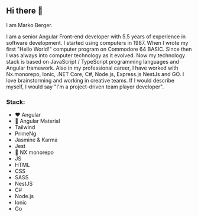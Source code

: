 ## Hi there 👋

I am Marko Berger.

I am a senior Angular Front-end developer with 5.5 years of experience in software development. I started using computers in 1987.
When I wrote my first "Hello World!" computer program on Commodore 64 BASIC. Since then I was always into computer technology as it evolved. 
Now my technology stack is based on JavaScript / TypeScript programming languages and Angular framework. Also in my professional career,
I have worked with Nx.monorepo, Ionic, .NET Core, C#, Node.js, Express.js NestJs and GO. I love brainstorming and working in creative teams. 
If I would describe myself, I would say "I'm a project-driven team player developer".

### Stack: 
- :heart: Angular 
- :purple_heart: Angular Material
- Tailwind
- PrimeNg
- Jasmine & Karma 
- Jest 
- :blue_heart: NX monorepo 
- JS 
- HTML
- CSS 
- SASS
- NestJS
- C# 
- Node.js 
- Ionic 
- Go 


<!--
**ikonezg/ikonezg** is a ✨ _special_ ✨ repository because its `README.md` (this file) appears on your GitHub profile.

Here are some ideas to get you started:

- 🔭 I’m currently working on ...
- 🌱 I’m currently learning ...
- 👯 I’m looking to collaborate on ...
- 🤔 I’m looking for help with ...
- 💬 Ask me about ...
- 📫 How to reach me: ...
- 😄 Pronouns: ...
- ⚡ Fun fact: ...
-->
